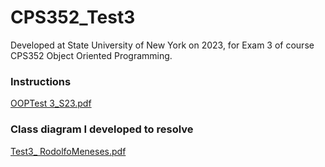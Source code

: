 # CPS352_Test3

Developed at State University of New York on 2023, for Exam 3 of course CPS352 Object Oriented Programming.

### Instructions
[OOPTest 3_S23.pdf](https://github.com/RodoJML/CPS352_ObjectOrientedProgramming_Exam3/files/12796284/OOPTest.3_S23.pdf)

### Class diagram I developed to resolve
[Test3_ RodolfoMeneses.pdf](https://github.com/RodoJML/CPS352_ObjectOrientedProgramming_Exam3/files/12796288/Test3_.RodolfoMeneses.pdf)
